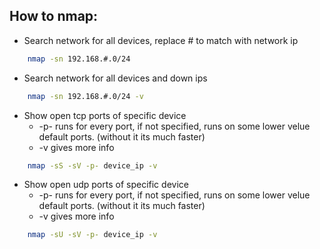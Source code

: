 ## How to nmap:

* Search network for all devices, replace # to match with network ip
``` Bash
    nmap -sn 192.168.#.0/24
```

* Search network for all devices and down ips
``` Bash
    nmap -sn 192.168.#.0/24 -v
```

* Show open tcp ports of specific device
	* -p- runs for every port, if not specified, runs on some lower velue default ports. (without it its much faster)
	* -v gives more info
``` Bash
    nmap -sS -sV -p- device_ip -v
```

* Show open udp ports of specific device
	* -p- runs for every port, if not specified, runs on some lower velue default ports. (without it its much faster)
	* -v gives more info
``` Bash
    nmap -sU -sV -p- device_ip -v
```